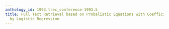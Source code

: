 ```yaml
---
anthology_id: 1993.trec_conference-1993.5
title: Full Text Retrieval based on Probalistic Equations with Coefficients fitted
  by Logistic Regression
---
```

